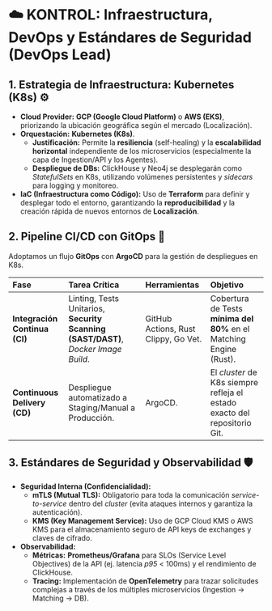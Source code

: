 # ☁️ KONTROL: Infraestructura, DevOps y Estándares de Seguridad (DevOps Lead)

## 1. Estrategia de Infraestructura: Kubernetes (K8s) ⚙️

* **Cloud Provider:** **GCP (Google Cloud Platform)** o **AWS (EKS)**, priorizando la ubicación geográfica según el mercado (Localización).
* **Orquestación:** **Kubernetes (K8s)**.
    * **Justificación:** Permite la **resiliencia** (self-healing) y la **escalabilidad horizontal** independiente de los microservicios (especialmente la capa de Ingestion/API y los Agentes).
    * **Despliegue de DBs:** ClickHouse y Neo4j se desplegarán como *StatefulSets* en K8s, utilizando volúmenes persistentes y *sidecars* para logging y monitoreo.
* **IaC (Infraestructura como Código):** Uso de **Terraform** para definir y desplegar todo el entorno, garantizando la **reproducibilidad** y la creación rápida de nuevos entornos de **Localización**.

## 2. Pipeline CI/CD con GitOps 🔄

Adoptamos un flujo **GitOps** con **ArgoCD** para la gestión de despliegues en K8s.

| Fase | Tarea Crítica | Herramientas | Objetivo |
| :--- | :--- | :--- | :--- |
| **Integración Continua (CI)** | Linting, Tests Unitarios, **Security Scanning (SAST/DAST)**, *Docker Image Build*. | GitHub Actions, Rust Clippy, Go Vet. | Cobertura de Tests **mínima del 80%** en el Matching Engine (Rust). |
| **Continuous Delivery (CD)** | Despliegue automatizado a Staging/Manual a Producción. | ArgoCD. | El *cluster* de K8s siempre refleja el estado exacto del repositorio Git. |

## 3. Estándares de Seguridad y Observabilidad 🛡️

* **Seguridad Interna (Confidencialidad):**
    * **mTLS (Mutual TLS):** Obligatorio para toda la comunicación *service-to-service* dentro del *cluster* (evita ataques internos y garantiza la autenticación).
    * **KMS (Key Management Service):** Uso de GCP Cloud KMS o AWS KMS para el almacenamiento seguro de API keys de exchanges y claves de cifrado.
* **Observabilidad:**
    * **Métricas:** **Prometheus/Grafana** para SLOs (Service Level Objectives) de la API (ej. latencia *p95* < 100ms) y el rendimiento de ClickHouse.
    * **Tracing:** Implementación de **OpenTelemetry** para trazar solicitudes complejas a través de los múltiples microservicios (Ingestion -> Matching -> DB).